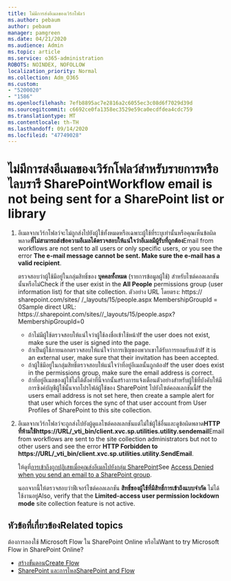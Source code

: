 ```yaml
---
title: ไม่มีการส่งอีเมลของเวิร์กโฟลว์
ms.author: pebaum
author: pebaum
manager: pamgreen
ms.date: 04/21/2020
ms.audience: Admin
ms.topic: article
ms.service: o365-administration
ROBOTS: NOINDEX, NOFOLLOW
localization_priority: Normal
ms.collection: Adm_O365
ms.custom:
- "5200020"
- "1586"
ms.openlocfilehash: 7efb8895ac7e2816a2c6055ec3c08d6f7029d39d
ms.sourcegitcommit: c6692ce0fa1358ec3529e59ca0ecdfdea4cdc759
ms.translationtype: MT
ms.contentlocale: th-TH
ms.lasthandoff: 09/14/2020
ms.locfileid: "47749028"
---
```

# <a name="workflow-email-is-not-being-sent-for-a-sharepoint-list-or-library"></a><span data-ttu-id="6e7e1-102">ไม่มีการส่งอีเมลของเวิร์กโฟลว์สำหรับรายการหรือไลบรารี SharePoint</span><span class="sxs-lookup"><span data-stu-id="6e7e1-102">Workflow email is not being sent for a SharePoint list or library</span></span>

1. <span data-ttu-id="6e7e1-103">อีเมลจากเวิร์กโฟลว์จะไม่ถูกส่งไปยังผู้ใช้ทั้งหมดหรือเฉพาะผู้ใช้ที่ระบุเท่านั้นหรือคุณเห็นข้อผิดพลาด**ที่ไม่สามารถส่งข้อความอีเมลได้ตรวจสอบให้แน่ใจว่าอีเมลมีผู้รับที่ถูกต้อง**</span><span class="sxs-lookup"><span data-stu-id="6e7e1-103">Email from workflows are not sent to all users or only specific users, or you see the error **The e-mail message cannot be sent. Make sure the e-mail has a valid recipient**.</span></span>

    <span data-ttu-id="6e7e1-104">ตรวจสอบว่าผู้ใช้มีอยู่ในกลุ่มสิทธิ์ของ **บุคคลทั้งหมด** (รายการข้อมูลผู้ใช้) สำหรับไซต์คอลเลกชันนั้นหรือไม่</span><span class="sxs-lookup"><span data-stu-id="6e7e1-104">Check if the user exist in the **All People** permissions group (user information list) for that site collection.</span></span>  <span data-ttu-id="6e7e1-105">ตัวอย่าง URL โดยตรง: https:// <tenant> sharepoint.com/sites/ <sitename> /_layouts/15/people.aspx MembershipGroupId = 0</span><span class="sxs-lookup"><span data-stu-id="6e7e1-105">Sample direct URL: https://<tenant>.sharepoint.com/sites/<sitename>/_layouts/15/people.aspx?MembershipGroupId=0</span></span>

    - <span data-ttu-id="6e7e1-106">ถ้าไม่มีผู้ใช้ตรวจสอบให้แน่ใจว่าผู้ใช้ลงชื่อเข้าใช้หน้า</span><span class="sxs-lookup"><span data-stu-id="6e7e1-106">If the user does not exist, make sure the user is signed into the page.</span></span> 
    - <span data-ttu-id="6e7e1-107">ถ้าเป็นผู้ใช้ภายนอกตรวจสอบให้แน่ใจว่าการเชิญของพวกเขาได้รับการยอมรับแล้ว</span><span class="sxs-lookup"><span data-stu-id="6e7e1-107">If it is an external user, make sure that their invitation has been accepted.</span></span>
    - <span data-ttu-id="6e7e1-108">ถ้าผู้ใช้มีอยู่ในกลุ่มสิทธิ์ตรวจสอบให้แน่ใจว่าที่อยู่อีเมลนั้นถูกต้อง</span><span class="sxs-lookup"><span data-stu-id="6e7e1-108">If the user does exist in the permissions group, make sure the email address is correct.</span></span>
    - <span data-ttu-id="6e7e1-109">ถ้าที่อยู่อีเมลของผู้ใช้ไม่ได้ตั้งค่าที่นี่จากนั้นสร้างการแจ้งเตือนตัวอย่างสำหรับผู้ใช้ที่บังคับให้มีการซิงค์บัญชีผู้ใช้นั้นจากโปรไฟล์ผู้ใช้ของ SharePoint ไปยังไซต์คอลเลกชันนี้</span><span class="sxs-lookup"><span data-stu-id="6e7e1-109">If the users email address is not set here, then create a sample alert for that user which forces the sync of that user account from User Profiles of SharePoint to this site collection.</span></span>
 
2. <span data-ttu-id="6e7e1-110">อีเมลจากเวิร์กโฟลว์จะถูกส่งไปยังผู้ดูแลไซต์คอลเลกชันแต่ไม่ใช่ผู้ใช้อื่นและดูข้อผิดพลาด**HTTP ที่ห้ามใช้<span>https:</span>//URL/_vti_bin/client.xvc.sp.utilities.utility.sendemail**</span><span class="sxs-lookup"><span data-stu-id="6e7e1-110">Email from workflows are sent to the site collection administrators but not to other users and see the error **HTTP Forbidden to <span>https:</span>//URL/_vti_bin/client.xvc.sp.utilities.utility.SendEmail**.</span></span>
 

    <span data-ttu-id="6e7e1-111">ให้ดูที่[การเข้าถึงถูกปฏิเสธเมื่อคุณส่งอีเมลไปยังกลุ่ม SharePoint](https://docs.microsoft.com/sharepoint/support/sharing-and-permissions/access-denied-when-send-an-email-to-groups)</span><span class="sxs-lookup"><span data-stu-id="6e7e1-111">See [Access Denied when you send an email to a SharePoint group](https://docs.microsoft.com/sharepoint/support/sharing-and-permissions/access-denied-when-send-an-email-to-groups).</span></span>

    <span data-ttu-id="6e7e1-112">นอกจากนี้ให้ตรวจสอบว่าฟีเจอร์ไซต์คอลเลกชัน **สิทธิ์ของผู้ใช้ที่มีสิทธิ์การเข้าถึงแบบจำกัด** ไม่ได้ใช้งานอยู่</span><span class="sxs-lookup"><span data-stu-id="6e7e1-112">Also, verify that the **Limited-access user permission lockdown mode** site collection feature is not active.</span></span>


## <a name="related-topics"></a><span data-ttu-id="6e7e1-113">หัวข้อที่เกี่ยวข้อง</span><span class="sxs-lookup"><span data-stu-id="6e7e1-113">Related topics</span></span>
<span data-ttu-id="6e7e1-114">ต้องการลองใช้ Microsoft Flow ใน SharePoint Online หรือไม่</span><span class="sxs-lookup"><span data-stu-id="6e7e1-114">Want to try Microsoft Flow in SharePoint Online?</span></span>
- [<span data-ttu-id="6e7e1-115">สร้างขั้นตอน</span><span class="sxs-lookup"><span data-stu-id="6e7e1-115">Create Flow</span></span>](https://support.office.com/article/Create-a-flow-for-a-list-or-library-in-SharePoint-Online-or-OneDrive-for-Business-a9c3e03b-0654-46af-a254-20252e580d01) 
- [<span data-ttu-id="6e7e1-116">SharePoint และการไหล</span><span class="sxs-lookup"><span data-stu-id="6e7e1-116">SharePoint and Flow</span></span>](https://flow.microsoft.com/blog/sharepoint-and-flow/) 


